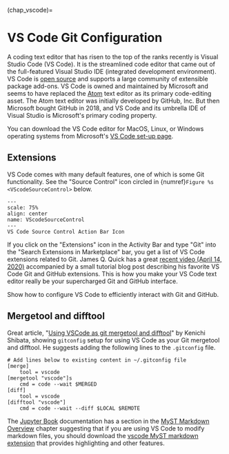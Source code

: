 (chap_vscode)=
# VS Code Git Configuration

A coding text editor that has risen to the top of the ranks recently is Visual Studio Code (VS Code). It is the streamlined code editor that came out of the full-featured Visual Studio IDE (integrated development environment). VS Code is [open source](https://github.com/Microsoft/vscode) and supports a large community of extensible package add-ons. VS Code is owned and maintained by Microsoft and seems to have replaced the [Atom](https://atom.io/) text editor as its primary code-editing asset. The Atom text editor was initially developed by GitHub, Inc. But then Microsoft bought GitHub in 2018, and VS Code and its umbrella IDE of Visual Studio is Microsoft's primary coding property.

You can download the VS Code editor for MacOS, Linux, or Windows operating systems from Microsoft's [VS Code set-up page](https://code.visualstudio.com/docs/setup/setup-overview).


## Extensions

VS Code comes with many default features, one of which is some Git functionality. See the "Source Control" icon circled in {numref}`Figure %s <VScodeSourceControl>` below.

```{figure} ../../_static/lecture_specific/VScode/VScodeSourceControl.png
---
scale: 75%
align: center
name: VScodeSourceControl
---
VS Code Source Control Action Bar Icon
```

If you click on the "Extensions" icon in the Activity Bar and type "Git" into the "Search Extensions in Marketplace" bar, you get a list of VS Code extensions related to Git. James Q. Quick has a great [recent video (April 14, 2020)](https://www.jamesqquick.com/blog/vscode-git-extensions-2020) accompanied by a small tutorial blog post describing his favorite VS Code Git and GitHub extensions. This is how you make your VS Code text editor really be your supercharged Git and GitHub interface.

Show how to configure VS Code to efficiently interact with Git and GitHub.

## Mergetool and difftool

Great article, "[Using VSCode as git mergetool and difftool](https://medium.com/faun/using-vscode-as-git-mergetool-and-difftool-2e241123abe7)" by Kenichi Shibata, showing `gitconfig` setup for using VS Code as your Git mergetool and difftool. He suggests adding the following lines to the `.gitconfig` file.

```
# Add lines below to existing content in ~/.gitconfig file
[merge]
    tool = vscode
[mergetool "vscode"]s
    cmd = code --wait $MERGED
[diff]
    tool = vscode
[difftool "vscode"]
    cmd = code --wait --diff $LOCAL $REMOTE
```

The [Jupyter Book](https://jupyterbook.org/intro.html) documentation has a section in the [MyST Markdown Overview](https://jupyterbook.org/content/myst.html) chapter suggesting that if you are using VS Code to modify markdown files, you should download the [vscode MyST markdown extension](https://marketplace.visualstudio.com/items?itemName=ExecutableBookProject.myst-highlight) that provides highlighting and other features.
